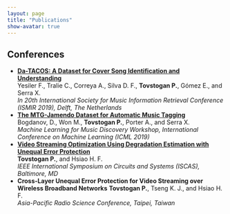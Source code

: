 ```yaml
---
layout: page
title: "Publications"
show-avatar: true
---
```


## Conferences

* [**Da-TACOS: A Dataset for Cover Song Identification and Understanding**](https://mtg.github.io/da-tacos/)  
Yesiler F., Tralie C., Correya A., Silva D. F., **Tovstogan P.**, Gómez E., and Serra X.  
*In 20th International Society for Music Information Retrieval Conference (ISMIR 2019), Delft, The Netherlands*
* [**The MTG-Jamendo Dataset for Automatic Music Tagging**](https://mtg.github.io/mtg-jamendo-dataset/)  
Bogdanov, D., Won M., **Tovstogan P.**, Porter A., and Serra X.  
*Machine Learning for Music Discovery Workshop, International Conference on Machine Learning (ICML 2019)*
* [**Video Streaming Optimization Using Degradation Estimation with Unequal Error Protection**](https://ieeexplore.ieee.org/document/8050577)  
**Tovstogan P.**, and Hsiao H. F.  
*IEEE International Symposium on Circuits and Systems (ISCAS), Baltimore, MD*
* **Cross-Layer Unequal Error Protection for Video Streaming over Wireless Broadband Networks**
**Tovstogan P.**, Tseng K. J., and Hsiao H. F.  
*Asia-Pacific Radio Science Conference, Taipei, Taiwan*
